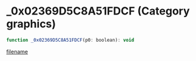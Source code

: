 # _0x02369D5C8A51FDCF (Category graphics)

```js
function _0x02369D5C8A51FDCF(p0: boolean): void
```

[filename](_0x02369D5C8A51FDCF_m.md ':include')